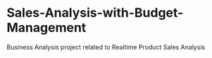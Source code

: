 # Sales-Analysis-with-Budget-Management
Business Analysis project related to Realtime Product Sales Analysis
